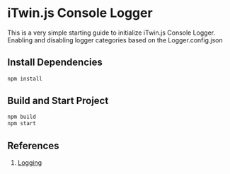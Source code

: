# iTwin.js Console Logger

This is a very simple starting guide to initialize iTwin.js Console Logger. Enabling and disabling logger categories based on the Logger.config.json

## Install Dependencies

   ```sh
   npm install
   ```

## Build and Start Project

   ```sh  
   npm build
   npm start
   ```

## References

1. [Logging](https://www.itwinjs.org/learning/common/logging/)
